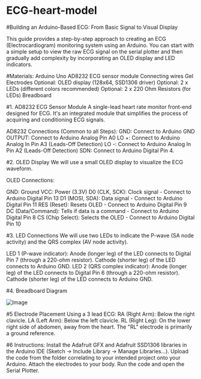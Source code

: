 # ECG-heart-model
#Building an Arduino-Based ECG: From Basic Signal to Visual Display

This guide provides a step-by-step approach to creating an ECG (Electrocardiogram) monitoring system using an Arduino. You can start with a simple setup to view the raw ECG signal on the serial plotter and then gradually add complexity by incorporating an OLED display and LED indicators.

#Materials:
Arduino Uno
AD8232 ECG sensor module
Connecting wires
Gel Electrodes
Optional: OLED display (128x64, SSD1306 driver)
Optional: 2 x LEDs (different colors recommended)
Optional: 2 x 220 Ohm Resistors (for LEDs)
Breadboard 

#1. AD8232 ECG Sensor Module
A single-lead heart rate monitor front-end designed for ECG. It's an integrated module that simplifies the process of acquiring and conditioning ECG signals.

AD8232 Connections (Common to all Steps):
GND: Connect to Arduino GND
OUTPUT: Connect to Arduino Analog Pin A0
LO +: Connect to Arduino Analog In Pin A3 (Leads-Off Detection)
LO -: Connect to Arduino Analog In Pin A2 (Leads-Off Detection)
SDN: Connect to Arduino Digital Pin 4. 

#2. OLED Display
We will use a small OLED display to visualize the ECG waveform.

OLED Connections:

GND: Ground
VCC: Power (3.3V)
D0 (CLK, SCK): Clock signal - Connect to Arduino Digital Pin 13
D1 (MOSI, SDA): Data signal - Connect to Arduino Digital Pin 11
RES (Reset): Resets OLED - Connect to Arduino Digital Pin 9
DC (Data/Command): Tells if data is a command - Connect to Arduino Digital Pin 8
CS (Chip Select): Selects the OLED - Connect to Arduino Digital Pin 10


#3. LED Connections
We will use two LEDs to indicate the P-wave (SA node activity) and the QRS complex (AV node activity).

LED 1 (P-wave indicator):
Anode (longer leg) of the LED connects to Digital Pin 7 (through a 220-ohm resistor).
Cathode (shorter leg) of the LED connects to Arduino GND.
LED 2 (QRS complex indicator):
Anode (longer leg) of the LED connects to Digital Pin 6 (through a 220-ohm resistor).
Cathode (shorter leg) of the LED connects to Arduino GND.



#4. Breadboard Diagram

![Image](https://github.com/user-attachments/assets/258773c7-6de7-4016-9c1a-1adb471374e3)



#5 Electrode Placement
Using a 3 lead ECG: 
RA (Right Arm): Below the right clavicle.
LA (Left Arm): Below the left clavicle.
RL (Right Leg): On the lower right side of abdomen, away from the heart. The "RL" electrode is primarily a ground reference.



#6 Instructions: 
Install the Adafruit GFX and Adafruit SSD1306 libraries in the Arduino IDE (Sketch -> Include Library -> Manage Libraries...).
Upload the code from the folder correlating to your intended project onto your Arduino.
Attach the electrodes to your body.
Run the code and open the Serial Plotter.


